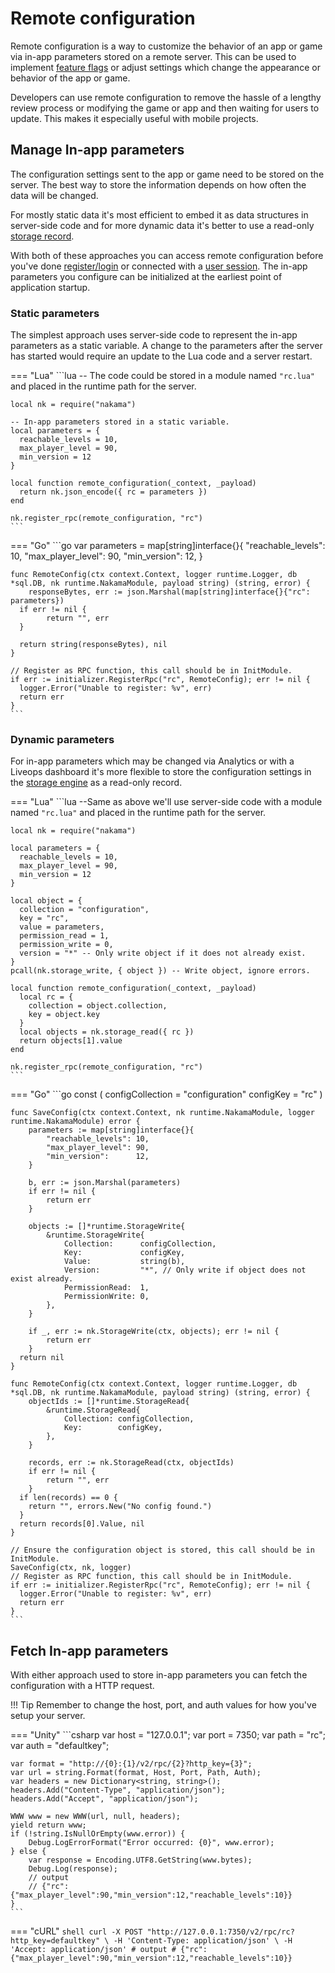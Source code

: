 # Remote configuration

Remote configuration is a way to customize the behavior of an app or game via in-app parameters stored on a remote server. This can be used to implement <a href="https://en.wikipedia.org/wiki/Feature_toggle" target="\_blank">feature flags</a> or adjust settings which change the appearance or behavior of the app or game.

Developers can use remote configuration to remove the hassle of a lengthy review process or modifying the game or app and then waiting for users to update. This makes it especially useful with mobile projects.

## Manage In-app parameters

The configuration settings sent to the app or game need to be stored on the server. The best way to store the information depends on how often the data will be changed.

For mostly static data it's most efficient to embed it as data structures in server-side code and for more dynamic data it's better to use a read-only [storage record](../../concepts/collections.md).

With both of these approaches you can access remote configuration before you've done [register/login](../../concepts/authentication.md) or connected with a [user session](../../concepts/authentication.md#sessions). The in-app parameters you configure can be initialized at the earliest point of application startup.

### Static parameters

The simplest approach uses server-side code to represent the in-app parameters as a static variable. A change to the parameters after the server has started would require an update to the Lua code and a server restart.

=== "Lua"
	```lua
	-- The code could be stored in a module named `"rc.lua"` and placed in the runtime path for the server.
	
	local nk = require("nakama")
	
	-- In-app parameters stored in a static variable.
	local parameters = {
	  reachable_levels = 10,
	  max_player_level = 90,
	  min_version = 12
	}
	
	local function remote_configuration(_context, _payload)
	  return nk.json_encode({ rc = parameters })
	end
	
	nk.register_rpc(remote_configuration, "rc")
	```

=== "Go"
	```go
	var parameters = map[string]interface{}{
	  "reachable_levels": 10,
	  "max_player_level": 90,
	  "min_version":      12,
	}
	
	func RemoteConfig(ctx context.Context, logger runtime.Logger, db *sql.DB, nk runtime.NakamaModule, payload string) (string, error) {
		responseBytes, err := json.Marshal(map[string]interface{}{"rc": parameters})
	  if err != nil {
			return "", err
	  }
	
	  return string(responseBytes), nil
	}
	
	// Register as RPC function, this call should be in InitModule.
	if err := initializer.RegisterRpc("rc", RemoteConfig); err != nil {
	  logger.Error("Unable to register: %v", err)
	  return err
	}
	```

### Dynamic parameters

For in-app parameters which may be changed via Analytics or with a Liveops dashboard it's more flexible to store the configuration settings in the [storage engine](../../concepts/collections.md) as a read-only record.

=== "Lua"
	```lua
	--Same as above we'll use server-side code with a module named `"rc.lua"` and placed in the runtime path for the server.
	
	local nk = require("nakama")
	
	local parameters = {
	  reachable_levels = 10,
	  max_player_level = 90,
	  min_version = 12
	}
	
	local object = {
	  collection = "configuration",
	  key = "rc",
	  value = parameters,
	  permission_read = 1,
	  permission_write = 0,
	  version = "*" -- Only write object if it does not already exist.
	}
	pcall(nk.storage_write, { object }) -- Write object, ignore errors.
	
	local function remote_configuration(_context, _payload)
	  local rc = {
	    collection = object.collection,
	    key = object.key
	  }
	  local objects = nk.storage_read({ rc })
	  return objects[1].value
	end
	
	nk.register_rpc(remote_configuration, "rc")
	```

=== "Go"
	```go
	const (
	  configCollection = "configuration"
	  configKey = "rc"
	)
	
	func SaveConfig(ctx context.Context, nk runtime.NakamaModule, logger runtime.NakamaModule) error {
		parameters := map[string]interface{}{
			"reachable_levels": 10,
			"max_player_level": 90,
			"min_version":      12,
		}
	
		b, err := json.Marshal(parameters)
		if err != nil {
			return err
		}
	
		objects := []*runtime.StorageWrite{
			&runtime.StorageWrite{
				Collection:      configCollection,
				Key:             configKey,
				Value:           string(b),
				Version:         "*", // Only write if object does not exist already.
				PermissionRead:  1,
				PermissionWrite: 0,
			},
		}
	
		if _, err := nk.StorageWrite(ctx, objects); err != nil {
			return err
		}
	  return nil
	}
	
	func RemoteConfig(ctx context.Context, logger runtime.Logger, db *sql.DB, nk runtime.NakamaModule, payload string) (string, error) {
		objectIds := []*runtime.StorageRead{
			&runtime.StorageRead{
				Collection: configCollection,
				Key:        configKey,
			},
		}
	
		records, err := nk.StorageRead(ctx, objectIds)
		if err != nil {
			return "", err
		}
	  if len(records) == 0 {
	    return "", errors.New("No config found.")
	  }
	  return records[0].Value, nil
	}
	
	// Ensure the configuration object is stored, this call should be in InitModule.
	SaveConfig(ctx, nk, logger)
	// Register as RPC function, this call should be in InitModule.
	if err := initializer.RegisterRpc("rc", RemoteConfig); err != nil {
	  logger.Error("Unable to register: %v", err)
	  return err
	}
	```

## Fetch In-app parameters

With either approach used to store in-app parameters you can fetch the configuration with a HTTP request.

!!! Tip
    Remember to change the host, port, and auth values for how you've setup your server.

=== "Unity"
	```csharp
	var host = "127.0.0.1";
	var port = 7350;
	var path = "rc";
	var auth = "defaultkey";
	
	var format = "http://{0}:{1}/v2/rpc/{2}?http_key={3}";
	var url = string.Format(format, Host, Port, Path, Auth);
	var headers = new Dictionary<string, string>();
	headers.Add("Content-Type", "application/json");
	headers.Add("Accept", "application/json");
	
	WWW www = new WWW(url, null, headers);
	yield return www;
	if (!string.IsNullOrEmpty(www.error)) {
	    Debug.LogErrorFormat("Error occurred: {0}", www.error);
	} else {
	    var response = Encoding.UTF8.GetString(www.bytes);
	    Debug.Log(response);
	    // output
	    // {"rc":{"max_player_level":90,"min_version":12,"reachable_levels":10}}
	}
	```

=== "cURL"
	```shell
	curl -X POST "http://127.0.0.1:7350/v2/rpc/rc?http_key=defaultkey" \
	  -H 'Content-Type: application/json' \
	  -H 'Accept: application/json'
	# output
	# {"rc":{"max_player_level":90,"min_version":12,"reachable_levels":10}}
	```
